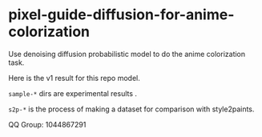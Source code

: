 # pixel-guide-diffusion-for-anime-colorization
Use denoising diffusion probabilistic model to do the anime colorization task.

Here is the v1 result for this repo model.

`sample-*` dirs are experimental results .

`s2p-*` is the process of making a dataset for comparison with style2paints.

QQ Group: 1044867291
